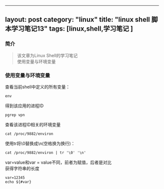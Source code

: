 
---
layout: post
category: "linux"
title:  "linux shell 脚本学习笔记13"
tags: [linux,shell,学习笔记 ]
---

### 简介
>该文章为Linux Shell的学习笔记  
>使用变量与环境变量

### 使用变量与环境变量
查看当前shell中定义的所有变量：
~~~
env  
~~~

得到该应用的进程ID
~~~
pgrep vpn
~~~
查看该进程ID相关的环境变量
~~~
cat /proc/9882/environ
~~~
使用tr将\0替换成\n(空格换为换行)：
~~~
cat /proc/9882/environ | tr '\0' '\n'
~~~

var=value和var = value不同，前者为赋值，后者是对比  
获得字符串的长度  
~~~
var=12345
echo ${#var}
~~~
